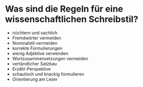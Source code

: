 # Was sind die Regeln für eine wissenschaftlichen Schreibstil?
* nüchtern und sachlich
* Fremdwörter vermeiden
* Nominalstil vermeiden
* korrekte Formulierungen
* wenig Adjektive verwenden
* Wortzusammensetzungen vermeiden
* vertändlicher Satzbau
* Erzähl-Perspektive
* schaulisch und knackig formulieren
* Orientierung am Leser

